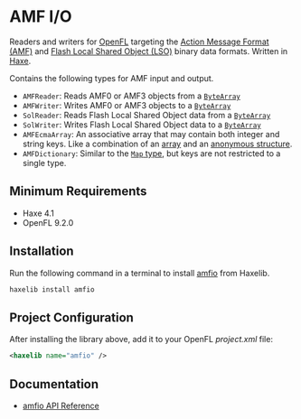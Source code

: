 # AMF I/O

Readers and writers for [OpenFL](https://openfl.org/) targeting the [Action Message Format (AMF)](https://en.wikipedia.org/wiki/Action_Message_Format) and [Flash Local Shared Object (LSO)](https://en.wikipedia.org/wiki/Local_shared_object) binary data formats. Written in [Haxe](https://haxe.org/).

Contains the following types for AMF input and output.

- `AMFReader`: Reads AMF0 or AMF3 objects from a [`ByteArray`](https://api.openfl.org/openfl/utils/ByteArray.html)
- `AMFWriter`: Writes AMF0 or AMF3 objects to a [`ByteArray`](https://api.openfl.org/openfl/utils/ByteArray.html)
- `SolReader`: Reads Flash Local Shared Object data from a [`ByteArray`](https://api.openfl.org/openfl/utils/ByteArray.html)
- `SolWriter`: Writes Flash Local Shared Object data to a [`ByteArray`](https://api.openfl.org/openfl/utils/ByteArray.html)
- `AMFEcmaArray`: An associative array that may contain both integer and string keys. Like a combination of an [array](https://haxe.org/manual/std-Array.html) and an [anonymous structure](https://haxe.org/manual/types-anonymous-structure.html).
- `AMFDictionary`: Similar to the [`Map` type](https://haxe.org/manual/std-Map.html), but keys are not restricted to a single type.

## Minimum Requirements

- Haxe 4.1
- OpenFL 9.2.0

## Installation

Run the following command in a terminal to install [amfio](https://lib.haxe.org/p/amfio) from Haxelib.

```sh
haxelib install amfio
```

## Project Configuration

After installing the library above, add it to your OpenFL _project.xml_ file:

```xml
<haxelib name="amfio" />
```

## Documentation

- [amfio API Reference](https://api.feathersui.com/amfio/)
